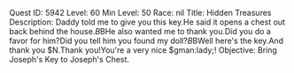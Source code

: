 Quest ID: 5942
Level: 60
Min Level: 50
Race: nil
Title: Hidden Treasures
Description: Daddy told me to give you this key.He said it opens a chest out back behind the house.$B$BHe also wanted me to thank you.Did you do a favor for him?Did you tell him you found my doll?$B$BWell here's the key.And thank you $N.Thank you!You're a very nice $gman:lady;!
Objective: Bring Joseph's Key to Joseph's Chest.
